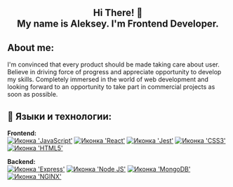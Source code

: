 <h2 align="center"><b>Hi There! 👋
<br>
  My name is Aleksey. I'm Frontend Developer.</b></h2>
<h2>About me:</h2>
I'm convinced that every product should be made taking care about user. Believe in driving force of progress and appreciate opportunity to develop my skills. Completely immersed in the world of web development and looking forward to an opportunity to take part in commercial projects as soon as possible.
<br>

<h2>🔧 Языки и технологии:</h2>
<b>Frontend:</b>
<br>
<a href="https://github.com/AlekseyYuriev/mesto/blob/main/src/pages/index.js"><img src="https://img.shields.io/badge/JavaScript-323330?style=for-the-badge&logo=javascript&logoColor=F7DF1E" alt="Иконка 'JavaScript'"></a>
<a href="https://github.com/AlekseyYuriev/react-mesto-api-full-gha/blob/main/frontend/src/components/App.js"><img src="https://img.shields.io/badge/React-20232A?style=for-the-badge&logo=react&logoColor=61DAFB" alt="Иконка 'React'"></a>
<a href=""><img src="https://img.shields.io/badge/Jest-C21325?style=for-the-badge&logo=jest&logoColor=white" alt="Иконка 'Jest'"></a>
<a href="https://github.com/AlekseyYuriev/movies-explorer-frontend/blob/main/src/components/FilterCheckbox/FilterCheckbox.css"><img src="https://img.shields.io/badge/CSS3-1572B6?style=for-the-badge&logo=css3&logoColor=white" alt="Иконка 'СSS3'"></a>
<a href="https://github.com/AlekseyYuriev/russian-travel/blob/main/index.html"><img src="https://img.shields.io/badge/HTML5-E34F26?style=for-the-badge&logo=html5&logoColor=white" alt="Иконка 'HTML5'"></a>

<b>Backend:</b>
<br>
<a href="https://github.com/AlekseyYuriev/express-mesto-gha/blob/main/app.js"><img src="https://img.shields.io/badge/Express.js-000000?style=for-the-badge&logo=express&logoColor=white" alt="Иконка 'Express'"></a>
<a href="https://github.com/AlekseyYuriev/express-mesto-gha/blob/main/package.json"><img src="https://img.shields.io/badge/Node.js-339933?style=for-the-badge&logo=nodedotjs&logoColor=white" alt="Иконка 'Node JS'"></a>
<a href="https://github.com/AlekseyYuriev/express-mesto-gha/blob/main/app.js"><img src="https://img.shields.io/badge/MongoDB-4EA94B?style=for-the-badge&logo=mongodb&logoColor=white" alt="Иконка 'MongoDB'"></a>
<a href=""><img src="https://img.shields.io/badge/Nginx-009639?style=for-the-badge&logo=nginx&logoColor=white" alt="Иконка 'NGINX'"></a>
